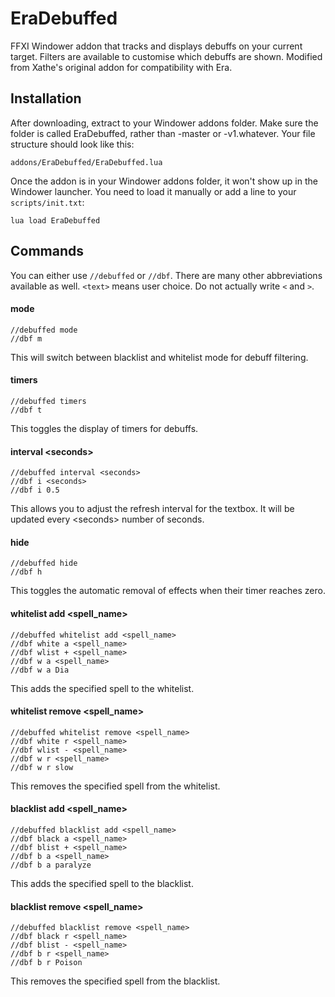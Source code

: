 # EraDebuffed
FFXI Windower addon that tracks and displays debuffs on your current target. Filters are available to customise which
debuffs are shown. Modified from Xathe's original addon for compatibility with Era.


## Installation
After downloading, extract to your Windower addons folder. Make sure the folder is called EraDebuffed, rather than
-master or -v1.whatever. Your file structure should look like this:

    addons/EraDebuffed/EraDebuffed.lua

Once the addon is in your Windower addons folder, it won't show up in the Windower launcher. You need to load it
manually or add a line to your `scripts/init.txt`:

    lua load EraDebuffed


## Commands
You can either use `//debuffed` or `//dbf`. There are many other abbreviations available as well.
`<text>` means user choice. Do not actually write `<` and `>`.

#### mode

    //debuffed mode
    //dbf m

This will switch between blacklist and whitelist mode for debuff filtering.

#### timers

    //debuffed timers
    //dbf t

This toggles the display of timers for debuffs.

#### interval \<seconds\>

    //debuffed interval <seconds>
    //dbf i <seconds>
    //dbf i 0.5

This allows you to adjust the refresh interval for the textbox. It will be updated every \<seconds\> number of seconds.

#### hide

    //debuffed hide
    //dbf h

This toggles the automatic removal of effects when their timer reaches zero.

#### whitelist add \<spell_name\>

    //debuffed whitelist add <spell_name>
    //dbf white a <spell_name>
    //dbf wlist + <spell_name>
    //dbf w a <spell_name>
    //dbf w a Dia

This adds the specified spell to the whitelist.

#### whitelist remove \<spell_name\>

    //debuffed whitelist remove <spell_name>
    //dbf white r <spell_name>
    //dbf wlist - <spell_name>
    //dbf w r <spell_name>
    //dbf w r slow

This removes the specified spell from the whitelist.

#### blacklist add \<spell_name\>

    //debuffed blacklist add <spell_name>
    //dbf black a <spell_name>
    //dbf blist + <spell_name>
    //dbf b a <spell_name>
    //dbf b a paralyze

This adds the specified spell to the blacklist.

#### blacklist remove \<spell_name\>

    //debuffed blacklist remove <spell_name>
    //dbf black r <spell_name>
    //dbf blist - <spell_name>
    //dbf b r <spell_name>
    //dbf b r Poison

This removes the specified spell from the blacklist.
